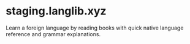 # staging.langlib.xyz
Learn a foreign language by reading books with quick native language reference and grammar explanations.

